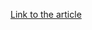 [Link to the article](https://cleafy.com/cleafy-labs/digital-banking-fraud-how-the-gozi-malware-work)
